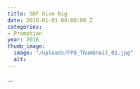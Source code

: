 ```yaml
---
title: SDF Give Big
date: 2016-01-01 00:00:00 Z
categories:
- Promotion
year: 2016
thumb_image:
  image: "/uploads/FPO_Thumbnail_01.jpg"
  alt: 
---
```


...

